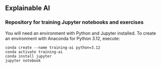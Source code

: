 ## Explainable AI

### Repository for training Jupyter notebooks and exercises

You will need an environment with Python and Jupyter installed. To create an environment with Anaconda for Python 3.12, execute: 

```
conda create --name training-ai python=3.12
conda activate training-ai
conda install jupyter
jupyter notebook
```


